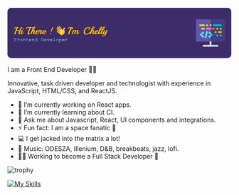 ![Header](./github-header-image.png)

I am a Front End Developer :sparkling_heart:💫

Innovative, task driven developer and technologist with experience in JavaScript, HTML/CSS, and ReactJS. 

- 🔭 I’m currently working on React apps. 
- 🌱 I’m currently learning about CI. 
- 💬 Ask me about Javascript, React, UI components and integrations. 
- ⚡ Fun fact: I am a space fanatic :rocket:
- 💻 I get jacked into the matrix a lot!
- 🎵 Music: ODESZA, Illenium, D&B, breakbeats, jazz, lofi. 
- 👩‍💻 Working to become a Full Stack Developer 🥞 

![trophy](https://github-profile-trophy.vercel.app/?username=hellochelly&theme=dracula&no-frame=true)

[![My Skills](https://skillicons.dev/icons?i=react,js,nodejs,typescript,express,vscode,ps,postman,docker,sass,styledcomponents,html,css,git,github,mongodb,azure,bootstrap,vim,webpack)](https://skillicons.dev)

<!--START_SECTION:waka--><!--END_SECTION:waka--
